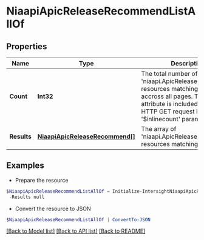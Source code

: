 # NiaapiApicReleaseRecommendListAllOf
## Properties

Name | Type | Description | Notes
------------ | ------------- | ------------- | -------------
**Count** | **Int32** | The total number of &#39;niaapi.ApicReleaseRecommend&#39; resources matching the request, accross all pages. The &#39;Count&#39; attribute is included when the HTTP GET request includes the &#39;$inlinecount&#39; parameter. | [optional] 
**Results** | [**NiaapiApicReleaseRecommend[]**](NiaapiApicReleaseRecommend.md) | The array of &#39;niaapi.ApicReleaseRecommend&#39; resources matching the request. | [optional] 

## Examples

- Prepare the resource
```powershell
$NiaapiApicReleaseRecommendListAllOf = Initialize-IntersightNiaapiApicReleaseRecommendListAllOf  -Count null `
 -Results null
```

- Convert the resource to JSON
```powershell
$NiaapiApicReleaseRecommendListAllOf | ConvertTo-JSON
```

[[Back to Model list]](../README.md#documentation-for-models) [[Back to API list]](../README.md#documentation-for-api-endpoints) [[Back to README]](../README.md)


